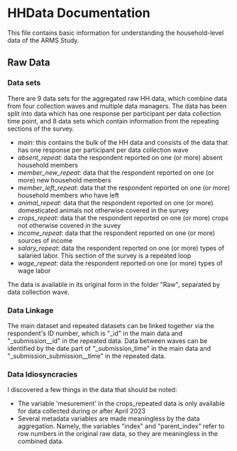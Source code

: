 # HHData Documentation

This file contains basic information for understanding the household-level data of the ARMS Study.

## Raw Data

### Data sets
There are 9 data sets for the aggregated raw HH data, which combine data from four collection waves and multiple data managers. The data has been split into data which has one response per participant per data collection time point, and 8 data sets which contain information from the repeating sections of the survey.

* _main_: this contains the bulk of the HH data and consists of the data that has one response per participant per data collection wave
* _absent_repeat_: data the respondent reported on one (or more) absent household members
* _member_new_repeat_: data that the respondent reported on one (or more) new household members
* _member_left_repeat_: data that the respondent reported on one (or more) household members who have left
* _animal_repeat_: data that the respondent reported on one (or more) domesticated animals not otherwise covered in the survey
* _crops_repeat_: data that the respondent reported on one (or more) crops not otherwise covered in the suvey
* _income_repeat_: data that the respondent reported on one (or more) sources of income
* _salary_repeat_: data the respondent reported on one (or more) types of salaried labor. This section of the survey is a repeated loop
* _wage_repeat_: data the respondent reported on one (or more) types of wage labor

The data is available in its original form in the folder "Raw", separated by data collection wave.

### Data Linkage
The main dataset and repeated datasets can be linked together via the respondent's ID number, which is "_id" in the main data and "_submission__id" in the repeated data. Data between waves can be identified by the date part of "_submission_time" in the main data and "_submission_submission__time" in the repeated data.

### Data Idiosyncracies
I discovered a few things in the data that should be noted:
* The variable 'mesurement' in the crops_repeated data is only available for data collected during or after April 2023
* Several metadata variables are made meaningless by the data aggregation. Namely, the variables "index" and "parent_index" refer to row numbers in the original raw data, so they are meaningless in the combined data.
